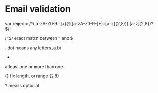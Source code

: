 # Email validation

###  
 
 var regex = /^([a-zA-Z0-9\.-]+)@([a-zA-Z0-9-]+).([a-z]{2,8})(.[a-z]{2,8})?$/;

 /^$/ 
 exact match between ^ and $

.
dot means any letters /a.b/

+ 
atleast one or more than one

{}
fix length, or range {2,8}

?
means optional




